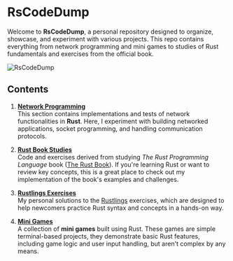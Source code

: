 # RsCodeDump

Welcome to **RsCodeDump**, a personal repository designed to organize, showcase, and experiment with various projects. This repo contains everything from network programming and mini games to studies of Rust fundamentals and exercises from the official book.

![RsCodeDump](https://github.com/user-attachments/assets/1b5365eb-8920-4719-90ab-37bab57a29dc)

## Contents

1. **[Network Programming](https://github.com/0xSickb0y/RsCodeDump/tree/main/rustnet)**  
   This section contains implementations and tests of network functionalities in **Rust**. Here, I experiment with building networked applications, socket programming, and handling communication protocols.

2. **[Rust Book Studies](https://github.com/0xSickb0y/RsCodeDump/tree/main/studies)**  
   Code and exercises derived from studying *The Rust Programming Language* book ([The Rust Book](https://doc.rust-lang.org/book/)). If you're learning Rust or want to review key concepts, this is a great place to check out my implementation of the book's examples and challenges.

3. **[Rustlings Exercises](https://github.com/0xSickb0y/RsCodeDump/tree/main/rustlings)**  
   My personal solutions to the [Rustlings](https://github.com/rust-lang/rustlings) exercises, which are designed to help newcomers practice Rust syntax and concepts in a hands-on way.

4. **[Mini Games](https://github.com/0xSickb0y/RsCodeDump/tree/main/games)**  
   A collection of **mini games** built using Rust. These games are simple terminal-based projects, they demonstrate basic Rust features, including game logic and user input handling, but aren't complex by any means.
